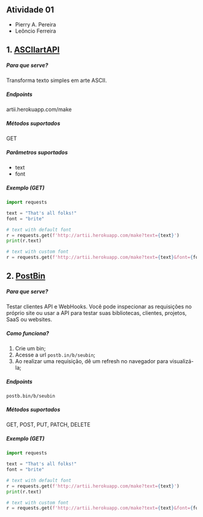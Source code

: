 ## Atividade 01

- Pierry A. Pereira
- Leôncio Ferreira


## 1. [ASCIIartAPI](http://artii.herokuapp.com)

##### Para que serve?
Transforma texto simples em arte ASCII.

##### Endpoints
artii.herokuapp.com/make

##### Métodos suportados
GET

##### Parâmetros suportados
- text
- font

##### Exemplo (GET)
```python
import requests

text = "That's all folks!"
font = "brite"

# text with default font
r = requests.get(f'http://artii.herokuapp.com/make?text={text}')
print(r.text)

# text with custom font
r = requests.get(f'http://artii.herokuapp.com/make?text={text}&font={font}')
```

## 2. [PostBin](http://postb.in)

##### Para que serve?
Testar clientes API e WebHooks.
Você pode inspecionar as requisições no próprio site ou usar a
API para testar suas bibliotecas, clientes, projetos, SaaS ou websites.

##### Como funciona?
1. Crie um bin;
2. Acesse a url ````postb.in/b/seubin````;
3. Ao realizar uma requisição, dê um refresh no navegador para visualizá-la;

##### Endpoints
````
postb.bin/b/seubin
````

##### Métodos suportados
GET, POST, PUT, PATCH, DELETE

##### Exemplo (GET)
```python
import requests

text = "That's all folks!"
font = "brite"

# text with default font
r = requests.get(f'http://artii.herokuapp.com/make?text={text}')
print(r.text)

# text with custom font
r = requests.get(f'http://artii.herokuapp.com/make?text={text}&font={font}')
```